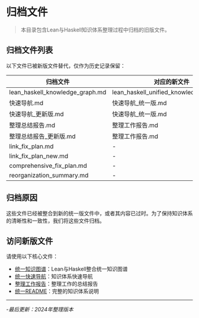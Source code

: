 # 归档文件

> 本目录包含Lean与Haskell知识体系整理过程中归档的旧版文件。

## 归档文件列表

以下文件已被新版文件替代，仅作为历史记录保留：

| 归档文件 | 对应的新文件 |
|---------|------------|
| lean_haskell_knowledge_graph.md | lean_haskell_unified_knowledge_graph.md |
| 快速导航.md | 快速导航_统一版.md |
| 快速导航_更新版.md | 快速导航_统一版.md |
| 整理总结报告.md | 整理工作报告.md |
| 整理总结报告_更新版.md | 整理工作报告.md |
| link_fix_plan.md | - |
| link_fix_plan_new.md | - |
| comprehensive_fix_plan.md | - |
| reorganization_summary.md | - |

## 归档原因

这些文件已经被整合到新的统一版文件中，或者其内容已过时。为了保持知识体系的清晰性和一致性，我们将这些文件归档。

## 访问新版文件

请使用以下核心文件：

- [统一知识图谱](../lean_haskell_unified_knowledge_graph.md)：Lean与Haskell整合统一知识图谱
- [统一快速导航](../快速导航_统一版.md)：知识体系快速导航
- [整理工作报告](../整理工作报告.md)：整理工作的总结报告
- [统一README](../README_统一版.md)：完整的知识体系说明

---

-*最后更新：2024年整理版本*
